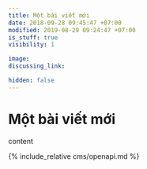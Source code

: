 ```yaml
---
title: Một bài viết mới
date: 2018-09-28 09:45:47 +07:00
modified: 2019-08-29 09:24:47 +07:00
is_stuff: true
visibility: 1

image:
discussing_link:

hidden: false
---
```


# Một bài viết mới

content

{% include_relative cms/openapi.md %}